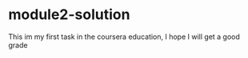 # module2-solution

This im my first task in the coursera education, I hope I will get a good grade
